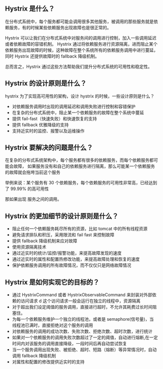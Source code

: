 ## Hystrix 是什么？

在分布式系统中，每个服务都可能会调用很多其他服务，被调用的那些服务就是依赖服务，有的时候某些依赖服务出现故障也是很正常的。

Hystrix 可以让我们在分布式系统中对服务间的调用进行控制，加入一些调用延迟或者依赖故障的容错机制。 Hystrix
通过将依赖服务进行资源隔离，进而阻止某个依赖服务出现故障的时候，这种故障在整个系统所有的依赖服务调用中进行蔓延， 同时
Hystrix 还提供故障时的 fallback 降级机制。

总而言之，Hystrix 通过这些方法帮助我们提升分布式系统的可用性和稳定性。

## Hystrix 的设计原则是什么？

hystrix 为了实现高可用性的架构，设计 hystrix 的时候，一些设计原则是什么？

* 对依赖服务调用时出现的调用延迟和调用失败进行控制和容错保护
* 在复杂的分布式系统中，阻止某一个依赖服务的故障在整个系统中蔓延
* 提供 fail-fast（快速失败）和快速恢复的支持
* 提供 fallback 优雅降级的支持
* 支持近实时的监控、报警以及运维操作

## Hystrix 要解决的问题是什么？

在复杂的分布式系统架构中，每个服务都有很多的依赖服务，而每个依赖服务都可能会故障，
如果服务没有和自己的依赖服务进行隔离，那么可能某一个依赖服务的故障就会拖垮当前这个服务

举例来说：某个服务有 30 个依赖服务，每个依赖服务的可用性非常高，已经达到了 99.99% 的高可用性

那如果出现 服务之间的调用。

## Hystrix 的更加细节的设计原则是什么？

* 阻止任何一个依赖服务耗尽所有的资源，比如 tomcat 中的所有线程资源
* 避免请求排队和积压，采用限流和 fail fast 来控制故障
* 提供 fallback 降级机制来应对故障
* 使用资源隔离技术
* 通过近实时的统计/监控/报警功能，来提高故障发现的速度
* 通过近实时的属性和配置热修改功能，来提高故障处理和恢复的速度
* 保护依赖服务调用的所有故障情况，而不仅仅只是网络故障情况

## Hystrix 是如何实现它的目标的？

* 通过 HystrixCommand 或者 HystrixObservableCommand 来封装对外部依赖的访问请求 d 这个访问请求一般会运行在独立的线程中，资源隔离
* 对于超出我们设定阈值的服务调用，直接进行超时，不允许其耗费过长时间阻塞住。
* 为每一个依赖服务维护一个独立的线程池，或者是 semaphore(信号量)，当线程池已满时，直接拒绝对这个服务的调用
* 对依赖服务的调用的成功次数、失败次数、拒绝次数、超时次数，进行统计
* 如果对一个依赖服务的调用失败次数超过了一定的阈值，自动进行熔断,在一定时间内对该服务的调用直接降级，一段时间后再自动尝试恢复
* 当一个服务调用出现失败、被拒绝、超时、短路（熔断）等异常情况时，自动调用 fallback 降级机制
* 对属性和配置的修改提供近实时的支持